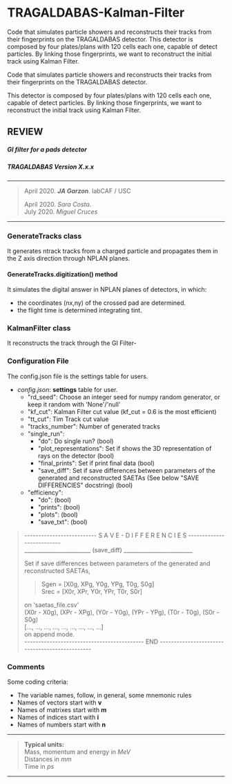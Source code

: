 # TRAGALDABAS-Kalman-Filter
  Code that simulates particle showers and reconstructs their tracks from 
their fingerprints on the TRAGALDABAS detector. This detector is composed 
by four plates/plans with 120 cells each one, capable of detect particles. 
By linking those fingerprints, we want to   reconstruct the initial track 
using Kalman Filter.
  
  Code that simulates particle showers and reconstructs their tracks from 
their fingerprints on the TRAGALDABAS detector.
 
  This detector is composed by four plates/plans with 120 cells each one, 
capable of detect particles. By linking those fingerprints, we want to 
reconstruct the initial track using Kalman Filter.

## REVIEW

##### GI filter for a pads detector
##### TRAGALDABAS Version X.x.x

*****************************
>April 2020. ***JA Garzon***. labCAF / USC
>
>April 2020. *Sara Costa*.  
>July 2020. *Miguel Cruces*
*****************************


### GenerateTracks class
It generates ntrack tracks from a charged particle and propagates them in 
the Z axis direction through NPLAN planes.
#### GenerateTracks.digitization() method
It simulates the digital answer in NPLAN planes of detectors, in which:
- the coordinates (nx,ny) of the crossed pad are determined.
- the flight time is determined integrating tint.
### KalmanFilter class
It reconstructs the track through the GI Filter-

### Configuration File
The config.json file is the settings table for users.
- *config.json*: **settings** table for user.
    + "rd_seed": Choose an integer seed for numpy random generator, or keep 
    it random with 'None'/'null'
    + "kf_cut": Kalman Filter cut value (kf_cut = 0.6 is the most efficient)
    + "tt_cut": Tim Track cut value
    + "tracks_number": Number of generated tracks
    + "single_run":
        * "do": Do single run? (bool)
        * "plot_representations": Set if shows the 3D representation of rays 
        on the detector (bool)
        * "final_prints": Set if print final data (bool)
        * "save_diff": Set if save differences between parameters of the 
        generated and reconstructed SAETAs (See below "SAVE DIFFERENCIES" 
        docstring) (bool)
    + "efficiency":
        * "do": (bool)
        * "prints": (bool)
        * "plots": (bool)
        * "save_txt": (bool)


>--------------------------   S A V E - D I F F E R E N C I E S   --------------------------   
>________________________ (save_diff) _________________________
>
>Set if save differences between parameters of the generated and  
>reconstructed SAETAs,  
>>Sgen = [X0g, XPg, Y0g, YPg, T0g, S0g]  
>>Srec = [X0r, XPr, Y0r, YPr, T0r, S0r]
>
>on 'saetas_file.csv'  
>(X0r - X0g), (XPr - XPg), (Y0r - Y0g), (YPr - YPg), (T0r - T0g), (S0r - S0g)  
>[..., ..., ..., ..., ..., ..., ..., ..., ...]  
>on append mode.  
>-------------------------------------------   END   -----------------------------------------------   


### Comments
Some coding criteria:
- The variable names, follow, in general, some mnemonic rules
- Names of vectors start with **v**
- Names of matrixes start with **m**
- Names of indices start with **i**
- Names of numbers start with **n**
********************************************************************
> **Typical units:**  
> Mass, momentum and energy in *MeV*  
> Distances in *mm*  
> Time in *ps*
********************************************************************
